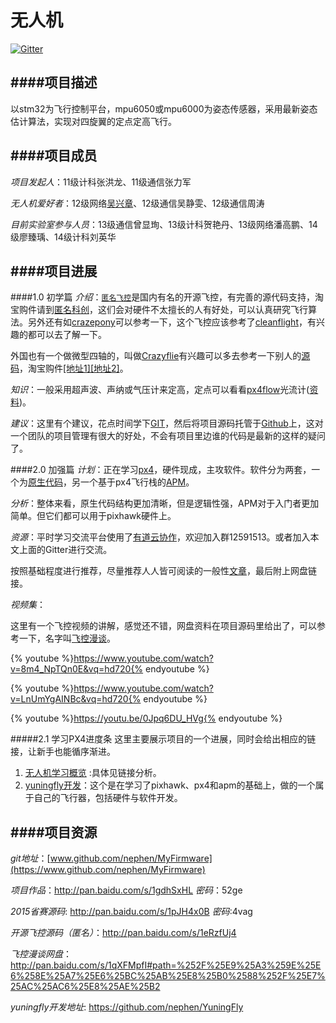# 无人机

[![Gitter](https://badges.gitter.im/nephen/YuningFly.svg)](https://gitter.im/nephen/YuningFly?utm_source=badge&utm_medium=badge&utm_campaign=pr-badge)

####项目描述
---
以stm32为飞行控制平台，mpu6050或mpu6000为姿态传感器，采用最新姿态估计算法，实现对四旋翼的定点定高飞行。

####项目成员
---
*项目发起人*：11级计科张洪龙、11级通信张力军

*无人机爱好者*：12级网络[吴兴章](http://www.nephen.com/)、12级通信吴静雯、12级通信周涛

*目前实验室参与人员*：13级通信曾显珣、13级计科贺艳丹、13级网络潘高鹏、14级廖臻瑀、14级计科刘英华

####项目进展
---
####1.0 初学篇
*介绍*：[`匿名飞控`](http://www.anotc.com/)是国内有名的开源飞控，有完善的源代码支持，淘宝购件请到[匿名科创](https://item.taobao.com/item.htm?spm=a230r.1.14.30.5FDa0s&id=42276400719&ns=1&abbucket=7#detail)，这们会对硬件不太擅长的人有好处，可以认真研究飞行算法。另外还有如[crazepony](http://www.crazepony.com/)可以参考一下，这个飞控应该参考了[cleanflight](https://github.com/cleanflight/cleanflight)，有兴趣的都可以去了解一下。

外国也有一个做微型四轴的，叫做[Crazyflie](https://www.bitcraze.io/)有兴趣可以多去参考一下别人的[源码](https://github.com/bitcraze)，淘宝购件[[地址1]](https://item.taobao.com/item.htm?spm=a1z10.5-c.w4002-5390404431.91.IKQiR6&id=41416472851)[[地址2]](https://shop35831139.taobao.com/?spm=a230r.7195193.1997079397.2.apEOxY)。

*知识*：一般采用超声波、声纳或气压计来定高，定点可以看看[px4flow](https://pixhawk.org/zh/modules/px4flow)光流计([资料](http://bbs.elecfans.com/jishu_484076_1_1.html))。

*建议*：这里有个建议，花点时间学下[GIT](http://git-scm.com/doc)，然后将项目源码托管于[Github](https://github.com/)上，这对一个团队的项目管理有很大的好处，不会有项目里边谁的代码是最新的这样的疑问了。

####2.0 加强篇
*计划*：正在学习[px4](http://www.pixhawk.org/)，硬件现成，主攻软件。软件分为两套，一个为[原生代码](https://pixhawk.org/zh/modules/px4flow)，另一个基于px4飞行栈的[APM](https://github.com/diydrones/ardupilot)。

*分析*：整体来看，原生代码结构更加清晰，但是逻辑性强，APM对于入门者更加简单。但它们都可以用于pixhawk硬件上。

*资源*：平时学习交流平台使用了[有道云协作](http://163.fm/cFX5pTQ)，欢迎加入群12591513。或者加入本文上面的Gitter进行交流。

按照基础程度进行推荐，尽量推荐人人皆可阅读的一般性[文章](http://blog.exbot.net/archives/1169)，最后附上网盘链接。

*视频集*：

这里有一个飞控视频的讲解，感觉还不错，网盘资料在项目源码里给出了，可以参考一下，名字叫[飞控漫谈](http://v.youku.com/v_show/id_XMTUyNTI0NDc2MA==.html?f=26204012&from=y1.2-3.4.6)。

{% youtube %}https://www.youtube.com/watch?v=8m4_NpTQn0E&vq=hd720{% endyoutube %}

{% youtube %}https://www.youtube.com/watch?v=LnUmYgAINBc&vq=hd720{% endyoutube %}

{% youtube %}https://youtu.be/0Jpq6DU_HVg{% endyoutube %}

#####2.1 学习PX4进度条
这里主要展示项目的一个进展，同时会给出相应的链接，让新手也能循序渐进。

  1. [无人机学习概览](http://www.nephen.com/arrange/drones) :具体见链接分析。
  2. [yuningfly开发](https://github.com/nephen/YuningFly)：这个是在学习了pixhawk、px4和apm的基础上，做的一个属于自己的飞行器，包括硬件与软件开发。

####项目资源
---
*git地址*：[www.github.com/nephen/MyFirmware](https://www.github.com/nephen/MyFirmware)

*项目作品*：http://pan.baidu.com/s/1gdhSxHL *密码*：52ge

*2015省赛源码*: http://pan.baidu.com/s/1pJH4x0B  *密码*:4vag

*开源飞控源码（匿名）*：http://pan.baidu.com/s/1eRzfUj4

*飞控漫谈网盘*：http://pan.baidu.com/s/1qXFMpfI#path=%252F%25E9%25A3%259E%25E6%258E%25A7%25E6%25BC%25AB%25E8%25B0%2588%252F%25E7%25AC%25AC6%25E8%25AE%25B2

*yuningfly开发地址*: https://github.com/nephen/YuningFly
